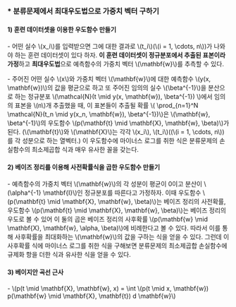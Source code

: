 
### * 분류문제에서 최대우도법으로 가중치 벡터 구하기

#### 1) 훈련 데이터셋을 이용한 우도함수 만들기

\- 어떤 실수 \\(x_i\\)를 입력받으면 그에 대한 결과로 \\(t_i\\)(\\(i = 1, \cdots, n\\))가 나와야 하는 훈련 데이터셋이 있다 하자. **이 훈련 데이터셋이 정규분포에서 추출된 표본이라 가정**하고 **최대우도법**으로 예측함수의 가중치 벡터 \\(\mathbf{w}\\)를 추측할 수 있다. 

\- 주어진 어떤 실수 \\(x\\)와 가중치 벡터 \\(\mathbf{w}\\)에 대한 예측함수 \\(y(x, \mathbf{w})\\)의 값을 평균으로 하고 또 주어진 임의의 실수 \\(\beta^{-1}\\)을 분산으로 하는 정규분포 \\(\mathcal{N}(t \mid y(x, \mathbf{w}), \beta^{-1}) \\)에서 임의의 표본을 \\(n\\)개 추출했을 때, 이 표본들이 추출될 확률 \\(	\prod_{n=1}^N \mathcal{N}(t_n \mid y(x_n, \mathbf{w}), \beta^{-1})\\)은 \\(\mathbf{w}, \beta^{-1}\\)의 우도함수 \\(p(\mathbf{t} \mid \mathbf{X}, \mathbf{w}, \beta)\\)가 된다. (\\(\mathbf{t}\\)와 \\(\mathbf{X}\\)는 각각 \\(x_i\\), \\(t_i\\)((\\(i = 1, \cdots, n\\))를 각 성분으로 하는 열벡터.) 이 우도함수에 마이너스 로그를 취한 식은 분류문제의 손실함수의 최소제곱합 식과 매우 유사한 꼴을 갖는다.

#### 2) 베이즈 정리를 이용해 사전확률식을 곱한 우도함수 만들기

\- 예측함수의 가중치 벡터 \\(\mathbf{w}\\)의 각 성분이 평균이 0이고 분산이 \\(\alpha^{-1} \mathbf{I}\\)인 정규분포를 따른다고 가정하자. 이때 우도함수 \\(p(\mathbf{t} \mid \mathbf{X}, \mathbf{w}, \beta)\\)는 베이즈 정리의 사전확률, 우도함수 \\(p(\mathbf{t} \mid \mathbf{X}, \mathbf{w}, \beta)\\)는 베이즈 정리의 우도로 볼 수 있어 이 둘의 곱은 베이즈 정리의 사후확률 \\(p(\mathbf{w} \mid \mathbf{X}, \mathbf{w}, \alpha, \beta)\\)에 비례한다고 볼 수 있다. 따라서 이를 통해 사후확률을 최대화하는 \\(\mathbf{w}\\)의 값을 구하는 식을 얻을 수 있다. 그런데 이 사후확률 식에 마이너스 로그를 취한 식을 구해보면 분류문제의 최소제곱합 손실함수에 규제화 항을 더한 식과 유사한 식을 얻을 수 있다.


#### 3) 베이지안 곡선 근사

\-  \\(p(t \mid \mathbf{X}, \mathbf{w}, x) = \int  \\(p(t \mid x, \mathbf{w})  p(\mathbf{w} \mid \mathbf{X}, \mathbf{t}) d \mathbf{w}\\)